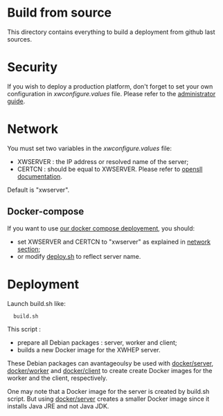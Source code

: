 Build from source
=================

This directory contains everything to build a deployment from github last sources.

# Security
If you wish to deploy a production platform, don't forget to set your own configuration in _xwconfigure.values_ file.
Please refer to the [administrator guide](../../doc/xwhep-admin-guide.odt).

# Network
You must set two variables in the _xwconfigure.values_ file:
- XWSERVER : the IP address or resolved name of the server;
- CERTCN : should be equal to XWSERVER. Please refer to [opensll documentation](https://www.openssl.org).

Default is "xwserver".


## Docker-compose
If you want to use [our docker compose deployement](../deployment/), you should:
- set XWSERVER and CERTCN to "xwserver" as explained in [network section](#network);
- or modify [deploy.sh](../deployment/deploy.sh) to reflect server name.


# Deployment

Launch build.sh like:
```
  build.sh
```

This script :
- prepare all Debian packages : server, worker and client;
- builds a new Docker image for the XWHEP server.

These Debian packages can avantageoulsy be used with [docker/server](../server), [docker/worker](../worker) and [docker/client](../client) to
create create Docker images for the worker and the client, respectively.

One may note that a Docker image for the server is created by build.sh script.
But using [docker/server](../server) creates a smaller Docker image since it installs Java JRE and not Java JDK.
